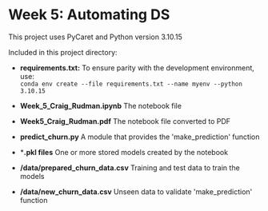 # Week 5: Automating DS
This project uses PyCaret and Python version 3.10.15

Included in this project directory:
* **requirements.txt:**  To ensure parity with the development environment, use:   
  ```conda env create --file requirements.txt --name myenv --python 3.10.15```

* **Week_5_Craig_Rudman.ipynb** The notebook file
* **Week5_Craig_Rudman.pdf**  The notebook file converted to PDF
* **predict_churn.py** A module that provides the 'make_prediction' function
* ***.pkl files** One or more stored models created by the notebook
* **/data/prepared_churn_data.csv** Training and test data to train the models
* **/data/new_churn_data.csv** Unseen data to validate 'make_prediction' function
